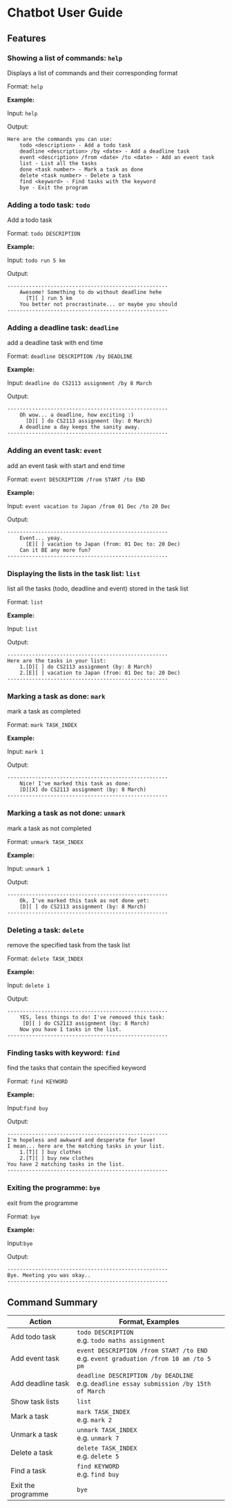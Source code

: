 # Chatbot User Guide

## Features 

### Showing a list of commands: `help`
Displays a list of commands and their corresponding format

Format: `help` 

**Example:**

Input: `help`

Output:
```
Here are the commands you can use:
    todo <description> - Add a todo task
    deadline <description> /by <date> - Add a deadline task
    event <description> /from <date> /to <date> - Add an event task
    list - List all the tasks
    done <task number> - Mark a task as done
    delete <task number> - Delete a task
    find <keyword> - Find tasks with the keyword
    bye - Exit the program
```
### Adding a todo task: `todo`

Add a todo task

Format: `todo DESCRIPTION`

**Example:**

Input: `todo run 5 km`

Output:
```
----------------------------------------------------
    Awesome! Something to do without deadline hehe
      [T][ ] run 5 km
    You better not procrastinate... or maybe you should
----------------------------------------------------
```

### Adding a deadline task: `deadline`

add a deadline task with end time

Format: `deadline DESCRIPTION /by DEADLINE`

**Example:**

Input: `deadline do CS2113 assignment /by 8 March`

Output:
```
----------------------------------------------------
    Oh wow... a deadline, how exciting :)
      [D][ ] do CS2113 assignment (by: 8 March)
    A deadline a day keeps the sanity away.
----------------------------------------------------
```

### Adding an event task: `event`

add an event task with start and end time

Format: `event DESCRIPTION /from START /to END`

**Example:**

Input: `event vacation to Japan /from 01 Dec /to 20 Dec`

Output:
```
----------------------------------------------------
    Event... yeay.
      [E][ ] vacation to Japan (from: 01 Dec to: 20 Dec)
    Can it BE any more fun?
----------------------------------------------------
```

### Displaying the lists in the task list: `list`

list all the tasks (todo, deadline and event) stored in the task list 

Format: `list`

**Example:**

Input: `list`

Output:
```
----------------------------------------------------
Here are the tasks in your list:
    1.[D][ ] do CS2113 assignment (by: 8 March)
    2.[E][ ] vacation to Japan (from: 01 Dec to: 20 Dec)
----------------------------------------------------
```

### Marking a task as done: `mark`

mark a task as completed

Format: `mark TASK_INDEX`

**Example:**

Input: `mark 1`

Output:
```
----------------------------------------------------
    Nice! I've marked this task as done:
    [D][X] do CS2113 assignment (by: 8 March)
----------------------------------------------------
```

### Marking a task as not done: `unmark`

mark a task as not completed

Format: `unmark TASK_INDEX`

**Example:**

Input: `unmark 1`

Output:
```
----------------------------------------------------
    Ok, I've marked this task as not done yet:
    [D][ ] do CS2113 assignment (by: 8 March)
----------------------------------------------------
```

### Deleting a task: `delete`

remove the specified task from the task list

Format: `delete TASK_INDEX`

**Example:**

Input: `delete 1`

Output:
```
----------------------------------------------------
    YES, less things to do! I've removed this task:
     [D][ ] do CS2113 assignment (by: 8 March)
    Now you have 1 tasks in the list.
----------------------------------------------------
```

### Finding tasks with keyword: `find`

find the tasks that contain the specified keyword

Format: `find KEYWORD`

**Example:**

Input:`find buy`

Output:
```
----------------------------------------------------
I'm hopeless and awkward and desperate for love!
I mean... here are the matching tasks in your list.
    1.[T][ ] buy clothes
    2.[T][ ] buy new clothes
You have 2 matching tasks in the list.
----------------------------------------------------
```
### Exiting the programme: `bye`

exit from the programme

Format: `bye`

**Example:**

Input:`bye`

Output:
```
----------------------------------------------------
Bye. Meeting you was okay..
----------------------------------------------------
```

## Command Summary

| Action             | Format, Examples                                                                           |
|--------------------|--------------------------------------------------------------------------------------------|
| Add todo task      | `todo DESCRIPTION`<br/>e.g. `todo maths assignment`                                        |
| Add event task     | `event DESCRIPTION /from START /to END`<br/>e.g. `event graduation /from 10 am /to 5 pm`   |
| Add deadline task  | `deadline DESCRIPTION /by DEADLINE`<br/>e.g. `deadline essay submission /by 15th of March` |
| Show task lists    | `list`                                                                                     |
| Mark a task        | `mark TASK_INDEX`<br/>e.g. `mark 2`                                                        |
| Unmark a task      | `unmark TASK_INDEX`<br/>e.g. `unmark 7`                                                    |
| Delete a task      | `delete TASK_INDEX`<br/>e.g. `delete 5`                                                    |
| Find a task        | `find KEYWORD`<br/>e.g. `find buy`                                                         |
| Exit the programme | `bye`                                                                                      |

